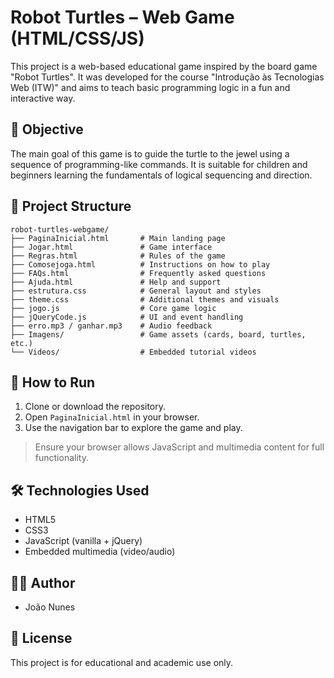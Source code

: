 # Robot Turtles – Web Game (HTML/CSS/JS)

This project is a web-based educational game inspired by the board game "Robot Turtles". It was developed for the course "Introdução às Tecnologias Web (ITW)" and aims to teach basic programming logic in a fun and interactive way.

## 🎯 Objective

The main goal of this game is to guide the turtle to the jewel using a sequence of programming-like commands. It is suitable for children and beginners learning the fundamentals of logical sequencing and direction.

## 📂 Project Structure

```
robot-turtles-webgame/
├── PaginaInicial.html       # Main landing page
├── Jogar.html               # Game interface
├── Regras.html              # Rules of the game
├── Comosejoga.html          # Instructions on how to play
├── FAQs.html                # Frequently asked questions
├── Ajuda.html               # Help and support
├── estrutura.css            # General layout and styles
├── theme.css                # Additional themes and visuals
├── jogo.js                  # Core game logic
├── jQueryCode.js            # UI and event handling
├── erro.mp3 / ganhar.mp3    # Audio feedback
├── Imagens/                 # Game assets (cards, board, turtles, etc.)
└── Videos/                  # Embedded tutorial videos
```

## 🚀 How to Run

1. Clone or download the repository.
2. Open `PaginaInicial.html` in your browser.
3. Use the navigation bar to explore the game and play.

> Ensure your browser allows JavaScript and multimedia content for full functionality.

## 🛠 Technologies Used

- HTML5
- CSS3
- JavaScript (vanilla + jQuery)
- Embedded multimedia (video/audio)

## 👩‍💻 Author

- João Nunes

## 📃 License

This project is for educational and academic use only.
